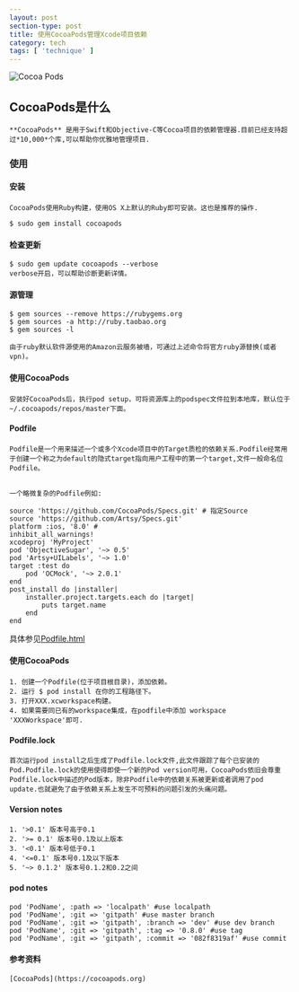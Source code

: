 ```yaml
---
layout: post
section-type: post
title: 使用CocoaPods管理Xcode项目依赖
category: tech
tags: [ 'technique' ]
--- 
```


![Cocoa Pods](http://nairteashop.org/wp-content/uploads/2013/11/CocoaPods.png)

## CocoaPods是什么

	**CocoaPods** 是用于Swift和Objective-C等Cocoa项目的依赖管理器.目前已经支持超过*10,000*个库,可以帮助你优雅地管理项目.

### 使用

#### 安装 

	CocoaPods使用Ruby构建，使用OS X上默认的Ruby即可安装。这也是推荐的操作.

	$ sudo gem install cocoapods

#### 检查更新

	$ sudo gem update cocoapods --verbose
	verbose开启，可以帮助诊断更新详情。

#### 源管理

	$ gem sources --remove https://rubygems.org
	$ gem sources -a http://ruby.taobao.org
	$ gem sources -l

	由于ruby默认软件源使用的Amazon云服务被墙，可通过上述命令将官方ruby源替换(或者vpn)。

#### 使用CocoaPods

	安装好CocoaPods后，执行pod setup，可将资源库上的podspec文件拉到本地库，默认位于~/.cocoapods/repos/master下面。

#### Podfile
 	Podfile是一个用来描述一个或多个Xcode项目中的Target质检的依赖关系.Podfile经常用于创建一个称之为default的隐式target指向用户工程中的第一个target,文件一般命名位Podfile。


	一个略微复杂的Podfile例如:

	source 'https://github.com/CocoaPods/Specs.git' # 指定Source
	source 'https://github.com/Artsy/Specs.git'
	platform :ios, '8.0' #
	inhibit_all_warnings!
	xcodeproj 'MyProject'
	pod 'ObjectiveSugar', '~> 0.5'
	pod 'Artsy+UILabels', '~> 1.0'
	target :test do
		pod 'OCMock', '~> 2.0.1'
	end
	post_install do |installer|
		installer.project.targets.each do |target|
			puts target.name
		end
	end

具体参见[Podfile.html](https://guides.cocoapods.org/syntax/podfile.html)

#### 使用CocoaPods

	1. 创建一个Podfile(位于项目根目录)，添加依赖。
	2. 运行 $ pod install 在你的工程路径下。
	3. 打开XXX.xcworkspace构建。
	4. 如果需要同已有的workspace集成，在podfile中添加 workspace 'XXXWorkspace'即可.
#### Podfile.lock

	首次运行pod install之后生成了Podfile.lock文件,此文件跟踪了每个已安装的Pod.Podfile.lock的使用使得即使一个新的Pod version可用，CocoaPods依旧会尊重Podfile.lock中描述的Pod版本，除非Podfile中的依赖关系被更新或者调用了pod update.也就避免了由于依赖关系上发生不可预料的问题引发的头痛问题。

####  Version notes

	1. '>0.1' 版本号高于0.1
	2. '>= 0.1' 版本号0.1及以上版本
	3. '<0.1' 版本号低于0.1
	4. '<=0.1' 版本号0.1及以下版本
	5. '~> 0.1.2' 版本号0.1.2和0.2之间

#### pod notes

	pod 'PodName', :path => 'localpath' #use localpath 
	pod 'PodName', :git => 'gitpath' #use master branch
	pod 'PodName', :git => 'gitpath', :branch => 'dev' #use dev branch
	pod 'PodName', :git => 'gitpath', :tag => '0.8.0' #use tag
	pod 'PodName', :git => 'gitpath', :commit => '082f8319af' #use commit

#### 参考资料

	[CocoaPods](https://cocoapods.org)